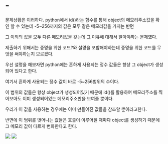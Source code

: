 # -
문제상황은 이러하다. python에서 id()라는 함수를 통해 object의 메모리주소값을 확인 할 수 있는데 -5~256까지의 값은 모두 같은 메모리값을 가지는 반면

그 이외의 값을 모두 다른 메모리값을 갖는데 그 이유에 대해서 알아야하는 문제였다.

제출하기 위해서는 증명을 위한 코드?와 설명을 포함해야하는데 증명을 위한 코드를 무엇을 써야하는지 모르겠다.

우선 설명을 해보자면 python에는 흔하게 사용되는 정수 값들은 항상 그 object가 생성되어 있다고 한다.

여기서 흔하게 사용되는 정수 값이 바로 -5~256범위의 수이다.

이 범위의 값들은 항상 object가 생성되어있기 때문에 id()를 활용하여 메모리주소를 찍어보아도 이미 생성되어있는 메모리주소만을 보여줄 뿐이다.

우리가 이 값을 사용하는 경우에는 이미 만들어진 값들을 참조할 뿐이라고한다.

반면에 이 범위를 벗어나는 값들은 호출이 이루어질 때마다 object를 생성하기 때문에 그 메모리 값이 다르게 변화한다고 한다.

![](./cap1.png)
![](./cap2.png)
